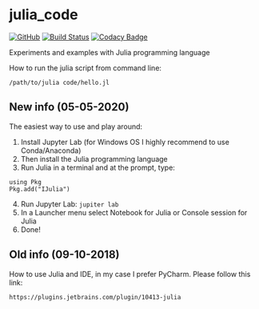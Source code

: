 # julia_code

[![GitHub](https://img.shields.io/github/license/mashape/apistatus.svg)](https://github.com/BurhanH/julia_code/blob/master/LICENSE)
[![Build Status](https://travis-ci.org/BurhanH/julia_code.svg?branch=master)](https://travis-ci.org/BurhanH/julia_code)
[![Codacy Badge](https://api.codacy.com/project/badge/Grade/4468f1e28a8c47ea945bebceb9e2ce42)](https://app.codacy.com/app/BurhanH/julia_code?utm_source=github.com&utm_medium=referral&utm_content=BurhanH/julia_code&utm_campaign=Badge_Grade_Dashboard)

Experiments and examples with Julia programming language

How to run the julia script from command line:

``/path/to/julia code/hello.jl``

## New info (05-05-2020)
The easiest way to use and play around:
1) Install Jupyter Lab (for Windows OS I highly recommend to use Conda/Anaconda)
2) Then install the Julia programming language
3) Run Julia in a terminal and at the prompt, type:

``using Pkg`` </br>
``Pkg.add("IJulia")``
  
4) Run Jupyter Lab: ``jupiter lab``
5) In a Launcher menu select Notebook for Julia or Console session for Julia
6) Done!

## Old info (09-10-2018)
How to use Julia and IDE, in my case I prefer PyCharm.
Please follow this link:

``https://plugins.jetbrains.com/plugin/10413-julia``

